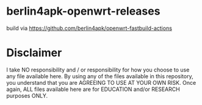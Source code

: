 # berlin4apk-openwrt-releases
build via https://github.com/berlin4apk/openwrt-fastbuild-actions

# Disclaimer

I take NO responsibility and / or responsibility for how you choose to use any file available here. By using any of the files available in this repository, you understand that you are AGREEING TO USE AT YOUR OWN RISK. Once again, ALL files available here are for EDUCATION and/or RESEARCH purposes ONLY.
